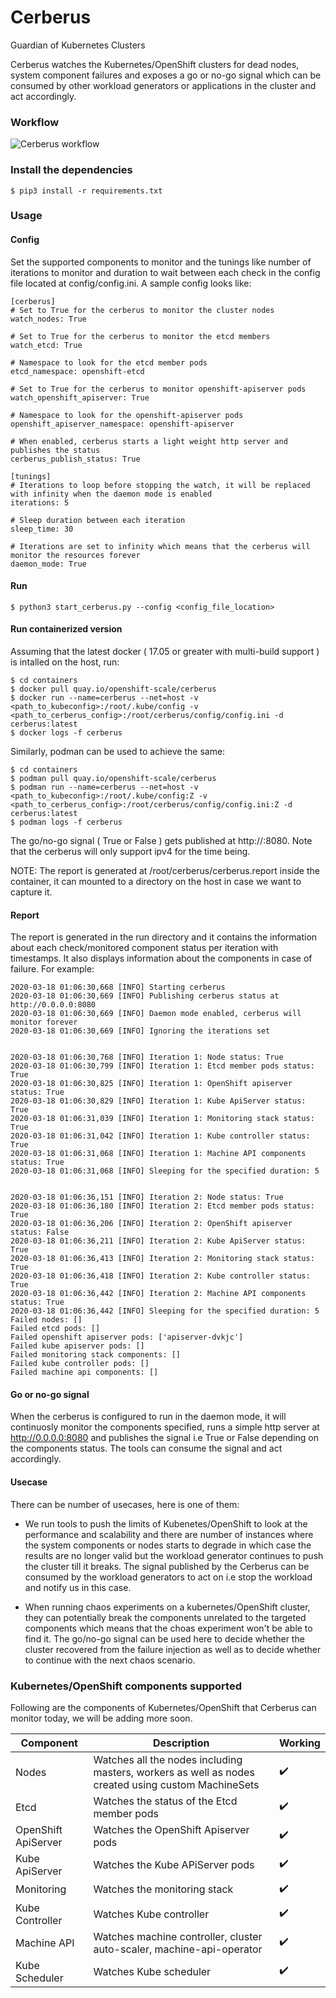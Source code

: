 # Cerberus
Guardian of Kubernetes Clusters

Cerberus watches the Kubernetes/OpenShift clusters for dead nodes, system component failures and exposes a go or no-go signal which can be consumed by other workload generators or applications in the cluster and act accordingly.

### Workflow
![Cerberus workflow](media/cerberus-workflow.png)

### Install the dependencies
```
$ pip3 install -r requirements.txt
```

### Usage

#### Config
Set the supported components to monitor and the tunings like number of iterations to monitor and duration to wait between each check in the config file located at config/config.ini. A sample config looks like:

```
[cerberus]
# Set to True for the cerberus to monitor the cluster nodes
watch_nodes: True

# Set to True for the cerberus to monitor the etcd members
watch_etcd: True

# Namespace to look for the etcd member pods
etcd_namespace: openshift-etcd

# Set to True for the cerberus to monitor openshift-apiserver pods
watch_openshift_apiserver: True

# Namespace to look for the openshift-apiserver pods
openshift_apiserver_namespace: openshift-apiserver

# When enabled, cerberus starts a light weight http server and publishes the status
cerberus_publish_status: True

[tunings]
# Iterations to loop before stopping the watch, it will be replaced with infinity when the daemon mode is enabled
iterations: 5

# Sleep duration between each iteration
sleep_time: 30

# Iterations are set to infinity which means that the cerberus will monitor the resources forever
daemon_mode: True

```

#### Run
```
$ python3 start_cerberus.py --config <config_file_location>
```

#### Run containerized version
Assuming that the latest docker ( 17.05 or greater with multi-build support ) is intalled on the host, run:
```
$ cd containers
$ docker pull quay.io/openshift-scale/cerberus
$ docker run --name=cerberus --net=host -v <path_to_kubeconfig>:/root/.kube/config -v <path_to_cerberus_config>:/root/cerberus/config/config.ini -d cerberus:latest
$ docker logs -f cerberus
```

Similarly, podman can be used to achieve the same:
```
$ cd containers
$ podman pull quay.io/openshift-scale/cerberus
$ podman run --name=cerberus --net=host -v <path_to_kubeconfig>:/root/.kube/config:Z -v <path_to_cerberus_config>:/root/cerberus/config/config.ini:Z -d cerberus:latest
$ podman logs -f cerberus
```
The go/no-go signal ( True or False ) gets published at http://<hostname>:8080. Note that the cerberus will only support ipv4 for the time being.

NOTE: The report is generated at /root/cerberus/cerberus.report inside the container, it can mounted to a directory on the host in case we want to capture it.

#### Report
The report is generated in the run directory and it contains the information about each check/monitored component status per iteration with timestamps. It also displays information about the components in case of failure. For example:
```
2020-03-18 01:06:30,668 [INFO] Starting cerberus
2020-03-18 01:06:30,669 [INFO] Publishing cerberus status at http://0.0.0.0:8080
2020-03-18 01:06:30,669 [INFO] Daemon mode enabled, cerberus will monitor forever
2020-03-18 01:06:30,669 [INFO] Ignoring the iterations set


2020-03-18 01:06:30,768 [INFO] Iteration 1: Node status: True
2020-03-18 01:06:30,799 [INFO] Iteration 1: Etcd member pods status: True
2020-03-18 01:06:30,825 [INFO] Iteration 1: OpenShift apiserver status: True
2020-03-18 01:06:30,829 [INFO] Iteration 1: Kube ApiServer status: True
2020-03-18 01:06:31,039 [INFO] Iteration 1: Monitoring stack status: True
2020-03-18 01:06:31,042 [INFO] Iteration 1: Kube controller status: True
2020-03-18 01:06:31,068 [INFO] Iteration 1: Machine API components status: True
2020-03-18 01:06:31,068 [INFO] Sleeping for the specified duration: 5


2020-03-18 01:06:36,151 [INFO] Iteration 2: Node status: True
2020-03-18 01:06:36,180 [INFO] Iteration 2: Etcd member pods status: True
2020-03-18 01:06:36,206 [INFO] Iteration 2: OpenShift apiserver status: False
2020-03-18 01:06:36,211 [INFO] Iteration 2: Kube ApiServer status: True
2020-03-18 01:06:36,413 [INFO] Iteration 2: Monitoring stack status: True
2020-03-18 01:06:36,418 [INFO] Iteration 2: Kube controller status: True
2020-03-18 01:06:36,442 [INFO] Iteration 2: Machine API components status: True
2020-03-18 01:06:36,442 [INFO] Sleeping for the specified duration: 5
Failed nodes: []
Failed etcd pods: []
Failed openshift apiserver pods: ['apiserver-dvkjc']
Failed kube apiserver pods: []
Failed monitoring stack components: []
Failed kube controller pods: []
Failed machine api components: [] 
```

#### Go or no-go signal
When the cerberus is configured to run in the daemon mode, it will continuosly monitor the components specified, runs a simple http server at http://0.0.0.0:8080 and publishes the signal i.e True or False depending on the components status. The tools can consume the signal and act accordingly.

#### Usecase
There can be number of usecases, here is one of them:
- We run tools to push the limits of Kubenetes/OpenShift to look at the performance and scalability and there are number of instances where the system components or nodes starts to degrade in which case the results are no longer valid but the workload generator continues to push the cluster till it breaks. The signal published by the Cerberus can be consumed by the workload generators to act on i.e stop the workload and notify us in this case.

- When running chaos experiments on a kubernetes/OpenShift cluster, they can potentially break the components unrelated to the targeted components which means that the choas experiment won't be able to find it. The go/no-go signal can be used here to decide whether the cluster recovered from the failure injection as well as to decide whether to continue with the next chaos scenario.

### Kubernetes/OpenShift components supported
Following are the components of Kubernetes/OpenShift that Cerberus can monitor today, we will be adding more soon.

Component                | Description                                                                                        | Working
------------------------ | ---------------------------------------------------------------------------------------------------| ------------------------- |
Nodes                    | Watches all the nodes including masters, workers as well as nodes created using custom MachineSets | :heavy_check_mark:        |
Etcd                     | Watches the status of the Etcd member pods                                                         | :heavy_check_mark:        |
OpenShift ApiServer      | Watches the OpenShift Apiserver pods                                                               | :heavy_check_mark:        |
Kube ApiServer           | Watches the Kube APiServer pods                                                                    | :heavy_check_mark:        |
Monitoring               | Watches the monitoring stack                                                                       | :heavy_check_mark:        |
Kube Controller          | Watches Kube controller                                                                            | :heavy_check_mark:        |
Machine API              | Watches machine controller, cluster auto-scaler, machine-api-operator                              | :heavy_check_mark:        |
Kube Scheduler           | Watches Kube scheduler                                                                             | :heavy_check_mark:        |

